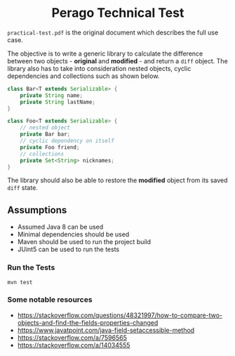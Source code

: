 <h1 align="center">Perago Technical Test</h1>

`practical-test.pdf` is the original document which describes the full use case.

The objective is to write a generic library to calculate the difference
between two objects - **original** and **modified** - and return a `diff`
object. The library also has to take into consideration
nested objects, cyclic dependencies and collections such as shown below.

```java
class Bar<T extends Serializable> {
    private String name;
    private String lastName;
}

class Foo<T extends Serializable> {
    // nested object
    private Bar bar;
    // cyclic dependency on itself
    private Foo friend;
    // collections
    private Set<String> nicknames;
}
```

The library should also be able to restore the **modified** object from its 
saved `diff` state.

## Assumptions

- Assumed Java 8 can be used
- Minimal dependencies should be used
- Maven should be used to run the project build
- JUint5 can be used to run the tests

### Run the Tests

```mvn test```

### Some notable resources

- https://stackoverflow.com/questions/48321997/how-to-compare-two-objects-and-find-the-fields-properties-changed
- https://www.javatpoint.com/java-field-setaccessible-method
- https://stackoverflow.com/a/7596565
- https://stackoverflow.com/a/14034555
